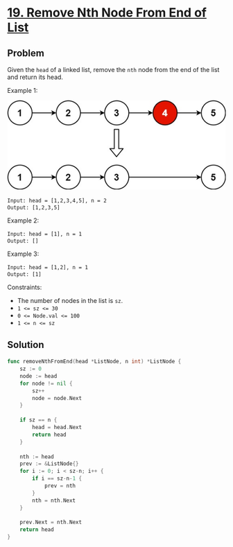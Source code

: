 # [19. Remove Nth Node From End of List](https://leetcode.com/problems/remove-nth-node-from-end-of-list/)

## Problem

Given the `head` of a linked list, remove the `nth` node from the end of the list and return its head.


Example 1:

![alt text](image.png)

```
Input: head = [1,2,3,4,5], n = 2
Output: [1,2,3,5]
```

Example 2:

```
Input: head = [1], n = 1
Output: []
```

Example 3:

```
Input: head = [1,2], n = 1
Output: [1]
``` 

Constraints:

- The number of nodes in the list is `sz`.
- `1 <= sz <= 30`
- `0 <= Node.val <= 100`
- `1 <= n <= sz`

## Solution

```go
func removeNthFromEnd(head *ListNode, n int) *ListNode {
	sz := 0
	node := head
	for node != nil {
		sz++
		node = node.Next
	}

	if sz == n {
		head = head.Next
		return head
	}

	nth := head
	prev := &ListNode{}
	for i := 0; i < sz-n; i++ {
		if i == sz-n-1 {
			prev = nth
		}
		nth = nth.Next
	}

	prev.Next = nth.Next
	return head
}
```
